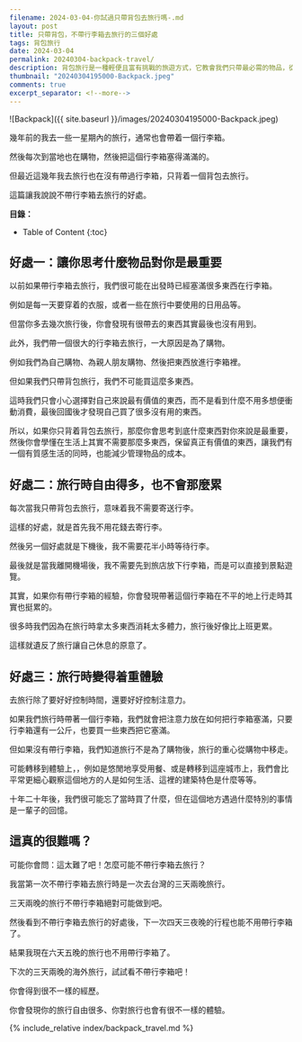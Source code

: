 ```yaml
---
filename: 2024-03-04-你試過只帶背包去旅行嗎-.md
layout: post
title: 只帶背包，不帶行李箱去旅行的三個好處
tags: 背包旅行
date: 2024-03-04
permalink: 20240304-backpack-travel/
description: 背包旅行是一種輕便且富有挑戰的旅遊方式，它教會我們只帶最必需的物品，從而提高了生活的質量和旅行的便捷性。它省去了等候行李和額外的費用，使我們可以直接從機場出發探索。此外，背包旅行鼓勵我們專注於當地的經歷而非購物，讓旅行更加充實。即使你認為這很困難，試著從短途旅行開始，你會發現新的自由和樂趣。下次出行，用背包替代行李箱，讓旅程更自在。
thumbnail: "20240304195000-Backpack.jpeg"
comments: true
excerpt_separator: <!--more-->
---
```


![Backpack]({{ site.baseurl }}/images/20240304195000-Backpack.jpeg)  

幾年前的我去一些一星期內的旅行，通常也會帶着一個行李箱。

然後每次到當地也在購物，然後把這個行李箱塞得滿滿的。

但最近這幾年我去旅行也在沒有帶過行李箱，只背着一個背包去旅行。

這篇讓我說說不帶行李箱去旅行的好處。

<!--more-->

**目錄：**

* Table of Content
{:toc}

## 好處一：讓你思考什麼物品對你是最重要

以前如果帶行李箱去旅行，我們很可能在出發時已經塞滿很多東西在行李箱。

例如是每一天要穿着的衣服，或者一些在旅行中要使用的日用品等。

但當你多去幾次旅行後，你會發現有很帶去的東西其實最後也沒有用到。



此外，我們帶一個很大的行李箱去旅行，一大原因是為了購物。

例如我們為自己購物、為親人朋友購物、然後把東西放進行李箱裡。

但如果我們只帶背包旅行，我們不可能買這麼多東西。

這時我們只會小心選擇對自己來說最有價值的東西，而不是看到什麼不用多想便衝動消費，最後回國後才發現自己買了很多沒有用的東西。


所以，如果你只背着背包去旅行，那麼你會思考到底什麼東西對你來說是最重要，然後你會學懂在生活上其實不需要那麼多東西，保留真正有價值的東西，讓我們有一個有質感生活的同時，也能減少管理物品的成本。

## 好處二：旅行時自由得多，也不會那麼累

每次當我只帶背包去旅行，意味着我不需要寄送行李。

這樣的好處，就是首先我不用花錢去寄行李。

然後另一個好處就是下機後，我不需要花半小時等待行李。

最後就是當我離開機場後，我不需要先到旅店放下行李箱，而是可以直接到景點遊覽。

其實，如果你有帶行李箱的經驗，你會發現帶著這個行李箱在不平的地上行走時其實也挺累的。

很多時我們因為在旅行時拿太多東西消耗太多體力，旅行後好像比上班更累。

這樣就遺反了旅行讓自己休息的原意了。

## 好處三：旅行時變得着重體驗

去旅行除了要好好控制時間，還要好好控制注意力。

如果我們旅行時帶著一個行李箱，我們就會把注意力放在如何把行李箱塞滿，只要行李箱還有一公斤，也要買一些東西把它塞滿。

但如果沒有帶行李箱，我們知道旅行不是為了購物後，旅行的重心從購物中移走。

可能轉移到體驗上，，例如是悠閒地享受用餐、或是轉移到這座城市上，我們會比平常更細心觀察這個地方的人是如何生活、這裡的建築特色是什麼等等。

十年二十年後，我們很可能忘了當時買了什麼，但在這個地方遇過什麼特別的事情是一輩子的回憶。

## 這真的很難嗎？

可能你會問：這太難了吧！怎麼可能不帶行李箱去旅行？

我當第一次不帶行李箱去旅行時是一次去台灣的三天兩晚旅行。

三天兩晚的旅行不帶行李箱絕對可能做到吧。

然後看到不帶行李箱去旅行的好處後，下一次四天三夜晚的行程也能不用帶行李箱了。

結果我現在六天五晚的旅行也不用帶行李箱了。

下次的三天兩晚的海外旅行，試試看不帶行李箱吧！

你會得到很不一樣的經歷。

你會發現你的旅行自由很多、你對旅行也會有很不一樣的體驗。

<!-- Meta Summary -->
<!--
背包旅行是一種輕便且富有挑戰的旅遊方式，它教會我們只帶最必需的物品，從而提高了生活的質量和旅行的便捷性。它省去了等候行李和額外的費用，使我們可以直接從機場出發探索。此外，背包旅行鼓勵我們專注於當地的經歷而非購物，讓旅行更加充實。即使你認為這很困難，試著從短途旅行開始，你會發現新的自由和樂趣。下次出行，用背包替代行李箱，讓旅程更自在。
-->


{% include_relative index/backpack_travel.md %}



<!--
- [只帶背包，不帶行李箱去旅行的三個好處]({{ site.baseurl }}/20240304-backpack-travel/)
-->
